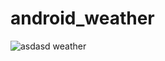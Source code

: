 # android_weather
![asdasd](https://user-images.githubusercontent.com/48806275/129286601-014e4e16-19ab-4401-a36e-f238a3afc617.png)
weather
